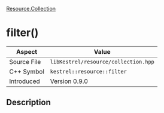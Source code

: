 [Resource.Collection](index)
# filter()
| Aspect | Value |
| --- | --- |
| Source File | `libKestrel/resource/collection.hpp` |
| C++ Symbol | `kestrel::resource::filter` |
| Introduced | Version 0.9.0 |
## Description

